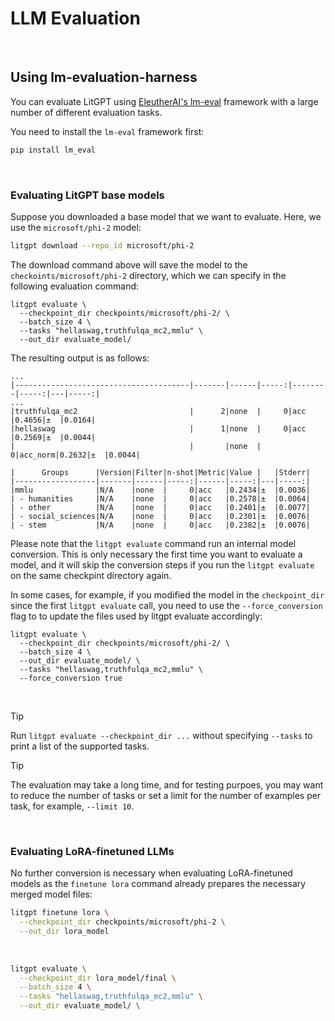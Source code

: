 # LLM Evaluation

&nbsp;

## Using lm-evaluation-harness

You can evaluate LitGPT using [EleutherAI's lm-eval](https://github.com/EleutherAI/lm-evaluation-harness) framework with a large number of different evaluation tasks.

You need to install the `lm-eval` framework first:

```bash
pip install lm_eval
```

&nbsp;

### Evaluating LitGPT base models

Suppose you downloaded a base model that we want to evaluate. Here, we use the `microsoft/phi-2` model:

```bash
litgpt download --repo_id microsoft/phi-2
```

The download command above will save the model to the `checkoints/microsoft/phi-2` directory, which we can
specify in the following evaluation command:


```
litgpt evaluate \
  --checkpoint_dir checkpoints/microsoft/phi-2/ \
  --batch_size 4 \
  --tasks "hellaswag,truthfulqa_mc2,mmlu" \
  --out_dir evaluate_model/
```

The resulting output is as follows:

```
...
|---------------------------------------|-------|------|-----:|--------|-----:|---|-----:|
...
|truthfulqa_mc2                         |      2|none  |     0|acc     |0.4656|±  |0.0164|
|hellaswag                              |      1|none  |     0|acc     |0.2569|±  |0.0044|
|                                       |       |none  |     0|acc_norm|0.2632|±  |0.0044|

|      Groups      |Version|Filter|n-shot|Metric|Value |   |Stderr|
|------------------|-------|------|-----:|------|-----:|---|-----:|
|mmlu              |N/A    |none  |     0|acc   |0.2434|±  |0.0036|
| - humanities     |N/A    |none  |     0|acc   |0.2578|±  |0.0064|
| - other          |N/A    |none  |     0|acc   |0.2401|±  |0.0077|
| - social_sciences|N/A    |none  |     0|acc   |0.2301|±  |0.0076|
| - stem           |N/A    |none  |     0|acc   |0.2382|±  |0.0076|
```


Please note that the `litgpt evaluate` command run an internal model conversion. 
This is only necessary the first time you want to evaluate a model, and it will skip the
conversion steps if you run the `litgpt evaluate` on the same checkpint directory again.

In some cases, for example, if you modified the model in the `checkpoint_dir` since the first `litgpt evaluate`
call, you need to use the `--force_conversion` flag to to update the files used by litgpt evaluate accordingly: 

```
litgpt evaluate \
  --checkpoint_dir checkpoints/microsoft/phi-2/ \
  --batch_size 4 \
  --out_dir evaluate_model/ \
  --tasks "hellaswag,truthfulqa_mc2,mmlu" \
  --force_conversion true
```

&nbsp;

> [!TIP]
> Run `litgpt evaluate --checkpoint_dir ...` without specifying `--tasks` to print a list
> of the supported tasks. 

> [!TIP]
> The evaluation may take a long time, and for testing purpoes, you may want to reduce the number of tasks
> or set a limit for the number of examples per task, for example, `--limit 10`.




&nbsp;

### Evaluating LoRA-finetuned LLMs

No further conversion is necessary when evaluating LoRA-finetuned models as the `finetune lora` command already prepares the necessary merged model files:

```bash
litgpt finetune lora \
  --checkpoint_dir checkpoints/microsoft/phi-2 \
  --out_dir lora_model
```

&nbsp;

```bash
litgpt evaluate \
  --checkpoint_dir lora_model/final \
  --batch_size 4 \
  --tasks "hellaswag,truthfulqa_mc2,mmlu" \
  --out_dir evaluate_model/ \
```
